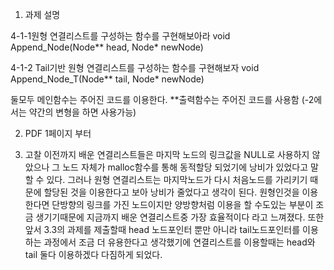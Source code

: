 
1. 과제 설명

4-1-1원형 연결리스트를 구성하는 함수를 구현해보아라
void Append_Node(Node** head, Node* newNode)

4-1-2 Tail기반 원형 연결리스트를 구성하는 함수를 구현해보자
void Append_Node_T(Node** tail, Node* newNode)

둘모두 메인함수는 주어진 코드를 이용한다.
**출력함수는 주어진 코드를 사용함 (-2에서는 약간의 변형을 하면 사용가능)

2. PDF 1페이지 부터

3. 고찰
이전까지 배운 연결리스트들은 마지막 노드의 링크값을 NULL로 사용하지 않았으나 그 노드 자체가 malloc함수를 통해 동적할당 되었기에 낭비가 있었다고 말할 수 있다.
그러나 원형 연결리스트는 마지막노드가 다시 처음노드를 가리키기 때문에 할당된 것을 이용한다고 보아 낭비가 줄었다고 생각이 된다.
원형인것을 이용한다면 단방향의 링크를 가진 노드이지만 양방향처럼 이용을 할 수도있는 부분이 조금 생기기때문에 지금까지 배운 연결리스트중 가장 효율적이다 라고 느껴졌다.
또한 앞서 3.3의 과제를 제출할때 head 노드포인터 뿐만 아니라 tail노드포인터를 이용하는 과정에서 조금 더 유용한다고 생각했기에 연결리스트를 이용할때는 head와 tail 둘다 이용하겠다 다짐하게 되었다.
